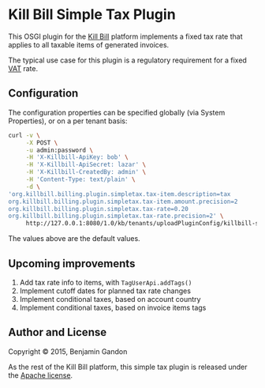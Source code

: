 Kill Bill Simple Tax Plugin
===========================

This OSGI plugin for the [Kill Bill](http://killbill.io) platform implements a
fixed tax rate that applies to all taxable items of generated invoices.

The typical use case for this plugin is a regulatory requirement for a fixed
[VAT](https://en.wikipedia.org/wiki/Value-added_tax) rate.


Configuration
-------------

The configuration properties can be specified globally (via System
Properties), or on a per tenant basis:

```bash
curl -v \
     -X POST \
     -u admin:password \
     -H 'X-Killbill-ApiKey: bob' \
     -H 'X-Killbill-ApiSecret: lazar' \
     -H 'X-Killbill-CreatedBy: admin' \
     -H 'Content-Type: text/plain' \
     -d \
'org.killbill.billing.plugin.simpletax.tax-item.description=tax
org.killbill.billing.plugin.simpletax.tax-item.amount.precision=2
org.killbill.billing.plugin.simpletax.tax-rate=0.20
org.killbill.billing.plugin.simpletax.tax-rate.precision=2' \
     http://127.0.0.1:8080/1.0/kb/tenants/uploadPluginConfig/killbill-simple-tax
```

The values above are the default values.


Upcoming improvements
---------------------

1. Add tax rate info to items, with `TagUserApi.addTags()`
2. Implement cutoff dates for planned tax rate changes
3. Implement conditional taxes, based on account country
4. Implement conditional taxes, based on invoice items tags


Author and License
------------------

Copyright © 2015, Benjamin Gandon

As the rest of the Kill Bill platform, this simple tax plugin is released
under the [Apache license](http://www.apache.org/licenses/LICENSE-2.0).
